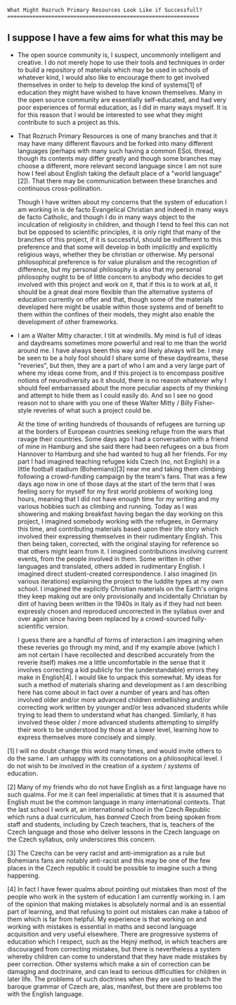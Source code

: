 	What Might Rozruch Primary Resources Look Like if Successfull?
	=============================================================

## I suppose I have a few aims for what this may be

*	The open source community is, I suspect, uncommonly intelligent and creative. I do not merely hope to use their
	tools and techniques in order to build a repository of materials which may be used in schools of whatever kind,
	I would also like to encourage them to get involved themselves in order to help to develop the kind of systems[1]
	of education they might have wished to have known themselves. Many in the open source community are essentially
	self-educated, and had very poor experiences of formal education, as I did in many ways myself. It is for this
	reason that I would be interested to see what they might contribute to such a project as this.

*	That Rozruch Primary Resources is one of many branches and that it may have many different flavours and be forked
	into many different languages (perhaps with many such having a common ESoL thread, though its contents may differ
	greatly and though some branches may choose a different, more relevant second language since I am not sure how I
	feel about English taking the default place of a "world language"[2]). That there may be communication between
	these branches and continuous cross-pollination.

	Though I have written about my concerns that the system of education I am working in is de facto Evangelical Christian 
	and indeed in many ways de facto Catholic, and though I do in many ways object to the inculcation of religiosity in
	children, and though I tend to feel this can not but be opposed to scientific principles, it is only right that many 
	of the branches of this project, if it is successful, should be indifferent to this preference and that some will
	develop in both implicitly and explicitly religious ways, whether they be christian or otherwise. My personal 
	philosophical preference is for value pluralism and the recognition of difference, but my personal philosophy is also
	that my personal philosophy ought to be of little concern to anybody who decides to get involved with this project and
	work on it, that if this is to work at all, it should be a great deal more flexible than the alternative systems of
	education currently on offer and that, though some of the materials developed here might be usable within those
	systems and of benefit to them within the confines of their models, they might also enable the development of other
	frameworks.

*	I am a Walter Mitty character. I tilt at windmills. My mind is full of ideas and daydreams sometimes more powerful and
	real to me than the world around me. I have always been this way and likely always will be. I may be seen to be a holy
	fool should I share some of these daydreams, these "reveries", but then, they are a part of who I am and a very large
	part of where my ideas come from, and if this project is to encompass positive notions of neurodiversity as it should,
	there is no reason whatever why I should feel embarrassed about the more peculiar aspects of my thinking and attempt
	to hide them as I could easily do. And so I see no good reason not to share with you one of these Walter Mitty / Billy
	Fisher-style reveries of what such a project could be.
	
	At the time of writing hundreds of thousands of refugees are turning up at the borders of European countries seeking
	refuge from the wars that ravage their countries. Some days ago I had a conversation with a friend of mine in Hamburg
	and she said there had been refugees on a bus from Hannover to Hamburg and she had wanted to hug all her friends. For
	my part I had imagined teaching refugee kids Czech (no, not English) in a little football stadium (Bohemians)[3] near
	me and taking them climbing following a crowd-funding campaign by the team's fans. That was a few days ago now in one 
	of those days at the start of the term that I was feeling sorry for myself for my first world problems of working long 
	hours, meaning that I did not have enough time for my writing and my various hobbies such as climbing and running. 
	Today as I was showering and making breakfast having began the day working on this project, I imagined somebody 
	working with the refugees, in Germany this time, and contributing materials based upon their life story which involved 
	their expressing themselves in their rudimentary English. This then being taken, corrected, with the original staying 
	for reference so that others might learn from it. I imagined contributions involving current events, from the people 
	involved in them. Some written in other languages and translated, others added in rudimentary English. I imagined 
	direct student-created correspondence. I also imagined (in various iterations) explaining the project to the luddite 
	types at my own school. I imagined the explicitly Christian materials on the Earth's origins they keep making out are 
	only provisionally and incidentally Christian by dint of having been written in the 1940s in Italy as if they had not 
	been expressly chosen and reproduced uncorrected in the syllabus over and over again since having been replaced by a 
	crowd-sourced fully-scientific version.

	I guess there are a handful of forms of interaction I am imagining when these reveries go through my mind, and if my
	example above (which I am not certain I have recollected and described accurately from the reverie itself) makes me a
	little uncomfortable in the sense that it involves correcting a kid publicly for the (understandable) errors they make
	in English[4]. I would like to unpack this somewhat. My ideas for such a method of materials sharing and development
	as I am describing here has come about in fact over a number of years and has often involved older and/or more 
	advanced children embellishing and/or correcting work written by younger and/or less advanced students while trying to
	lead them to understand what has changed. Similarly, it has involved these older / more advanced students attempting
	to simplify their work to be understood by those at a lower level, learning how to express themselves more concisely
	and simply.

[1] I will no doubt change this word many times, and would invite others to do the same. I am unhappy with its connotations on 
a philosophical level. I do not wish to be involved in the creation of a _system_ / _systems_ of education.

[2] Many of my friends who do not have English as a first language have no such qualms. For me it can feel imperialistic at 
times that it is assumed that English must be the common language in many international contexts. That the last school I work 
at, an international school in the Czech Republic which runs a dual curriculum, has _banned_ Czech from being spoken from 
staff and students, including by Czech teachers, that is, teachers of the Czech language and those who deliver lessons in the 
Czech language on the Czech syllabus, only underscores this concern.

[3] The Czechs can be very racist and anti-immigration as a rule but Bohemians fans are notably anti-racist and this may be 
one of the few places in the Czech republic it could be possible to imagine such a thing happening.

[4] In fact I have fewer qualms about pointing out mistakes than most of the people who work in the system of education I am 
currently working in. I am of the opinion that making mistakes is absolutely normal and is an essential part of learning, and 
that refusing to point out mistakes can make a taboo of them which is far from helpful. My experience is that working on and 
working with mistakes is essential in maths and second language acquisition and very useful elsewhere. There are progressive 
systems of education which I respect, such as the Hejný method, in which teachers are discouraged from correcting mistakes, 
but there is nevertheless a system whereby children can come to understand that they have made mistakes by peer correction. 
Other systems which make a sin of correction can be damaging and doctrinaire, and can lead to serious difficulties for 
children in later life. The problems of such doctrines when they are used to teach the baroque grammar of Czech are, 
alas, manifest, but there are problems too with the English language.
